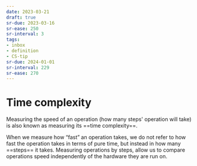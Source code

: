 ```yaml
---
date: 2023-03-21
draft: true
sr-due: 2023-03-16
sr-ease: 250
sr-interval: 3
tags:
- inbox
- definition
- CS-tip
sr-due: 2024-01-01
sr-interval: 229
sr-ease: 270
---
```


# Time complexity

Measuring the speed of an operation (how many steps' operation will take) is
also known as measuring its ==time complexity==.
<!--SR:!2023-07-20,7,210-->

When we measure how “fast” an operation takes, we do not refer to how fast the
operation takes in terms of pure time, but instead in how many ==steps== it
takes. Measuring operations by steps, allow us to compare operations speed
independently of the hardware they are run on.
<!--SR:!2023-07-22,3,258-->

